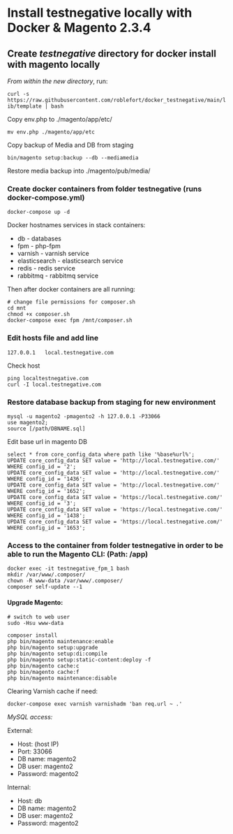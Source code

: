 # Install testnegative locally with Docker & Magento 2.3.4

## Create *testnegative* directory for docker install with magento locally 

*From within the new directory*, run:

```curl -s https://raw.githubusercontent.com/roblefort/docker_testnegative/main/lib/template | bash```

Copy env.php to ./magento/app/etc/
```
mv env.php ./magento/app/etc
```
Copy backup of Media and DB from staging 
```
bin/magento setup:backup --db --mediamedia 
```
Restore media backup into ./magento/pub/media/

### Create docker containers from folder testnegative (runs docker-compose.yml)
```
docker-compose up -d
```

Docker hostnames services in stack containers:
- db - databases
- fpm - php-fpm
- varnish - varnish service
- elasticsearch - elasticsearch service
- redis - redis service
- rabbitmq - rabbitmq service

Then after docker containers are all running:
```
# change file permissions for composer.sh
cd mnt
chmod +x composer.sh
docker-compose exec fpm /mnt/composer.sh
```

### Edit hosts file and add line
```
127.0.0.1 	local.testnegative.com
```
Check host
```
ping localtestnegative.com
curl -I local.testnegative.com
```

### Restore database backup from staging for new environment
```
mysql -u magento2 -pmagento2 -h 127.0.0.1 -P33066
use magento2;
source [/path/DBNAME.sql]
```

Edit base url in magento DB
```use magento2;
select * from core_config_data where path like '%base%url%';
UPDATE core_config_data SET value = 'http://local.testnegative.com/' WHERE config_id = '2';
UPDATE core_config_data SET value = 'http://local.testnegative.com/' WHERE config_id = '1436';
UPDATE core_config_data SET value = 'http://local.testnegative.com/' WHERE config_id = '1652';
UPDATE core_config_data SET value = 'https://local.testnegative.com/' WHERE config_id = '3';
UPDATE core_config_data SET value = 'https://local.testnegative.com/' WHERE config_id = '1438';
UPDATE core_config_data SET value = 'https://local.testnegative.com/' WHERE config_id = '1653';
```

### Access to the container from folder testnegative in order to be able to run the Magento CLI: (Path: /app)
```
docker exec -it testnegative_fpm_1 bash
mkdir /var/www/.composer/
chown -R www-data /var/www/.composer/
composer self-update --1 
```
#### Upgrade Magento:
```
# switch to web user
sudo -Hsu www-data

composer install
php bin/magento maintenance:enable
php bin/magento setup:upgrade
php bin/magento setup:di:compile
php bin/magento setup:static-content:deploy -f
php bin/magento cache:c
php bin/magento cache:f
php bin/magento maintenance:disable
```
Clearing Varnish cache if need:
```
docker-compose exec varnish varnishadm 'ban req.url ~ .'
```

*MySQL access:*

External:

- Host: (host IP)
- Port: 33066
- DB name: magento2
- DB user: magento2
- Password: magento2

Internal:

- Host: db
- DB name: magento2
- DB user: magento2
- Password: magento2
